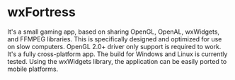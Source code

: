 # wxFortress
It's a small gaming app, based on sharing OpenGL, OpenAL, wxWidgets, and FFMPEG libraries. 
This is specifically designed and optimized for use on slow computers. 
OpenGL 2.0+ driver only support is required to work. 
It's a fully cross-platform app. The build for Windows and Linux is currently tested. 
Using the wxWidgets library, the application can be easily ported to mobile platforms.
